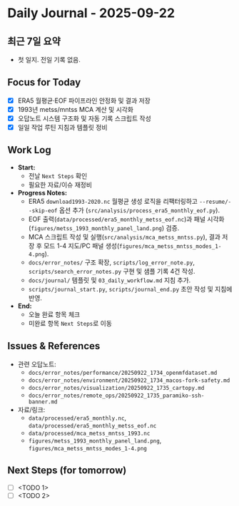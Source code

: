 # Daily Journal - 2025-09-22

## 최근 7일 요약
- 첫 일지. 전일 기록 없음.

## Focus for Today
- [x] ERA5 월평균·EOF 파이프라인 안정화 및 결과 저장
- [x] 1993년 metss/mntss MCA 계산 및 시각화
- [x] 오답노트 시스템 구조화 및 자동 기록 스크립트 작성
- [x] 일일 작업 루틴 지침과 템플릿 정비

## Work Log
- **Start:**
  - 전날 `Next Steps` 확인
  - 필요한 자료/이슈 재정비
- **Progress Notes:**
  - ERA5 `download1993-2020.nc` 월평균 생성 로직을 리팩터링하고 `--resume/--skip-eof` 옵션 추가 (`src/analysis/process_era5_monthly_eof.py`).
  - EOF 출력(`data/processed/era5_monthly_metss_eof.nc`)과 패널 시각화(`figures/metss_1993_monthly_panel_land.png`) 검증.
  - MCA 스크립트 작성 및 실행(`src/analysis/mca_metss_mntss.py`), 결과 저장 후 모드 1-4 지도/PC 패널 생성(`figures/mca_metss_mntss_modes_1-4.png`).
  - `docs/error_notes/` 구조 확장, `scripts/log_error_note.py`, `scripts/search_error_notes.py` 구현 및 샘플 기록 4건 작성.
  - `docs/journal/` 템플릿 및 `03_daily_workflow.md` 지침 추가.
  - `scripts/journal_start.py`, `scripts/journal_end.py` 초안 작성 및 지침에 반영.
- **End:**
  - 오늘 완료 항목 체크
  - 미완료 항목 `Next Steps`로 이동

## Issues & References
- 관련 오답노트:
  - `docs/error_notes/performance/20250922_1734_openmfdataset.md`
  - `docs/error_notes/environment/20250922_1734_macos-fork-safety.md`
  - `docs/error_notes/visualization/20250922_1735_cartopy.md`
  - `docs/error_notes/remote_ops/20250922_1735_paramiko-ssh-banner.md`
- 자료/링크:
  - `data/processed/era5_monthly.nc`, `data/processed/era5_monthly_metss_eof.nc`
  - `data/processed/mca_metss_mntss_1993.nc`
  - `figures/metss_1993_monthly_panel_land.png`, `figures/mca_metss_mntss_modes_1-4.png`

## Next Steps (for tomorrow)
- [ ] <TODO 1>
- [ ] <TODO 2>
